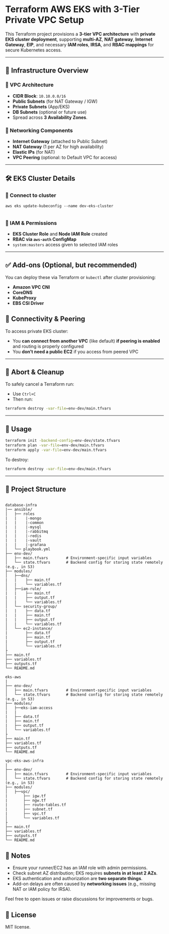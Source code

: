 
# Terraform AWS EKS with 3-Tier Private VPC Setup

This Terraform project provisions a **3-tier VPC architecture** with **private EKS cluster deployment**, supporting **multi-AZ**, **NAT gateway**, **Internet Gateway**, **EIP**, and necessary **IAM roles**, **IRSA**, and **RBAC mappings** for secure Kubernetes access.

---

## 🚧 Infrastructure Overview

### 🔹 VPC Architecture
- **CIDR Block**: `10.10.0.0/16`
- **Public Subnets** (for NAT Gateway / IGW)
- **Private Subnets** (App/EKS)
- **DB Subnets** (optional or future use)
- Spread across **3 Availability Zones**.

### 🔹 Networking Components
- **Internet Gateway** (attached to Public Subnet)
- **NAT Gateway** (1 per AZ for high availability)
- **Elastic IPs** (for NAT)
- **VPC Peering** (optional: to Default VPC for access)

---

## 🛠️ EKS Cluster Details

### 🔸 Connect to cluster
```
aws eks update-kubeconfig --name dev-eks-cluster


```


### 🔸 IAM & Permissions

* **EKS Cluster Role** and **Node IAM Role** created
* **RBAC via `aws-auth` ConfigMap**
* `system:masters` access given to selected IAM roles

---

## ✅ Add-ons (Optional, but recommended)

You can deploy these via Terraform or `kubectl` after cluster provisioning:

* **Amazon VPC CNI**
* **CoreDNS**
* **KubeProxy**
* **EBS CSI Driver**




## 🔌 Connectivity & Peering

To access private EKS cluster:

* You **can connect from another VPC** (like default) **if peering is enabled** and routing is properly configured
* You **don’t need a public EC2** if you access from peered VPC

---

## 🧨 Abort & Cleanup

To safely cancel a Terraform run:

* Use `Ctrl+C`
* Then run:

```bash
terraform destroy -var-file=env-dev/main.tfvars
```

---

## 🧾 Usage

```bash
terraform init -backend-config=env-dev/state.tfvars
terraform plan -var-file=env-dev/main.tfvars
terraform apply -var-file=env-dev/main.tfvars
```

To destroy:

```bash
terraform destroy -var-file=env-dev/main.tfvars
```

---
## 📁 Project Structure

```

database-infra
|── ansible/
│   ├── roles
|   |    |-mongo  
|   |    |-common
|   |    |-mysql  
|   |    |-rabbitmq
|   |    |-redis
|   |    |-vault
|   |    |-grafana        
│   └── playbook.yml 
├── env-dev/
│   ├── main.tfvars        # Environment-specific input variables
│   └── state.tfvars       # Backend config for storing state remotely (e.g., in S3)
├── modules/
│   ├──dns/
|   |    ├── main.tf       
│   |    └── variables.tf
│   ├──iam-rule/
|   |    ├── main.tf 
|   |    ├── output.tf       
│   |    └── variables.tf           
│   └── security-group/
|   |    ├── data.tf 
|   |    ├── main.tf 
|   |    ├── output.tf       
│   |    └── variables.tf
│   └── ec2-instance/
|        ├── data.tf 
|        ├── main.tf 
|        ├── output.tf       
│        └── variables.tf  
├         
├── main.tf
├── variables.tf
├── outputs.tf
└── README.md

eks-aws
|
├── env-dev/
│   ├── main.tfvars        # Environment-specific input variables
│   └── state.tfvars       # Backend config for storing state remotely (e.g., in S3)
├── modules/
│   ├──eks-iam-access
|   |
|   ├── data.tf 
|   ├── main.tf 
|   ├── output.tf       
│   └── variables.tf  
├         
├── main.tf
├── variables.tf
├── outputs.tf
└── README.md

vpc-eks-aws-infra
|
├── env-dev/
│   ├── main.tfvars        # Environment-specific input variables
│   └── state.tfvars       # Backend config for storing state remotely (e.g., in S3)
├── modules/
│   ├──vpc/
|       ├── igw.tf 
|       ├── ngw.tf   
|       ├── route-tables.tf
|       ├── subnet.tf
|       ├── vpc.tf    
│       └── variables.tf            
├         
├── main.tf
├── variables.tf
├── outputs.tf
└── README.md
```



## 📌 Notes

* Ensure your runner/EC2 has an IAM role with admin permissions.
* Check subnet AZ distribution; EKS requires **subnets in at least 2 AZs**.
* EKS authentication and authorization are **two separate things**.
* Add-on delays are often caused by **networking issues** (e.g., missing NAT or IAM policy for IRSA).


Feel free to open issues or raise discussions for improvements or bugs.


## 📄 License

MIT license.

